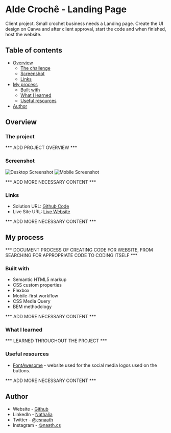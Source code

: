 # Alde Crochê - Landing Page

Client project. Small crochet business needs a Landing page. Create the UI design on Canva and after client approval, start the code and when finished, host the website.

## Table of contents

- [Overview](#overview)
  - [The challenge](#the-project)
  - [Screenshot](#screenshot)
  - [Links](#links)
- [My process](#my-process)
  - [Built with](#built-with)
  - [What I learned](#what-i-learned)
  - [Useful resources](#useful-resources)
- [Author](#author)


## Overview

### The project

*** ADD PROJECT OVERVIEW ***

### Screenshot

![Desktop Screenshot]()
![Mobile Screenshot]()

*** ADD MORE NECESSARY CONTENT ***

### Links

- Solution URL: [Github Code]()
- Live Site URL: [Live Website]()

*** ADD MORE NECESSARY CONTENT ***

## My process

*** DOCUMENT PROCESS OF CREATING CODE FOR WEBSITE, FROM SEARCHING FOR APPROPRIATE CODE TO CODING ITSELF ***

### Built with

- Semantic HTML5 markup
- CSS custom properties
- Flexbox
- Mobile-first workflow
- CSS Media Query
- BEM methodology

*** ADD MORE NECESSARY CONTENT ***

### What I learned

*** LEARNED THROUGHOUT THE PROJECT ***

### Useful resources

- [FontAwesome](https://fontawesome.com/) - website used for the social media logos used on the buttons.

*** ADD MORE NECESSARY CONTENT ***

## Author

- Website - [Github](https://github.com/naathcs)
- LinkedIn - [Nathalia](https://www.linkedin.com/in/naathcs/)
- Twitter - [@csnaath](https://twitter.com/csnaath)
- Instagram - [@naath.cs](https://instagram.com/naath.cs)

